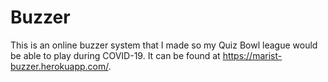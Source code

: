 # Buzzer
This is an online buzzer system that I made so my Quiz Bowl league would be able to play during COVID-19. It can be found at https://marist-buzzer.herokuapp.com/.
